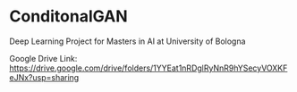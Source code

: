 # ConditonalGAN
Deep Learning Project for Masters in AI at University of Bologna

Google Drive Link:
https://drive.google.com/drive/folders/1YYEat1nRDglRyNnR9hYSecyVOXKFeJNx?usp=sharing
